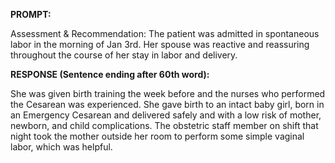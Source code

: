 **PROMPT:**

Assessment & Recommendation:  The patient was admitted in spontaneous labor in the morning of Jan 3rd. Her spouse was reactive and reassuring throughout the course of her stay in labor and delivery.

**RESPONSE (Sentence ending after 60th word):**

She was given birth training the week before and the nurses who performed the Cesarean was experienced. She gave birth to an intact baby girl, born in an Emergency Cesarean and delivered safely and with a low risk of mother, newborn, and child complications. The obstetric staff member on shift that night took the mother outside her room to perform some simple vaginal labor, which was helpful. 